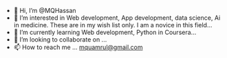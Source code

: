 - 👋 Hi, I’m @MQHassan
- 👀 I’m interested in Web development, App development, data science, Ai in medicine. These are in my wish list only. I am a novice in this field...
- 🌱 I’m currently learning Web development, Python in Coursera...
- 💞️ I’m looking to collaborate on ...
- 📫 How to reach me ... mquamrul@gmail.com

<!---
MQHassan/MQHassan is a ✨ special ✨ repository because its `README.md` (this file) appears on your GitHub profile.
You can click the Preview link to take a look at your changes.
--->

